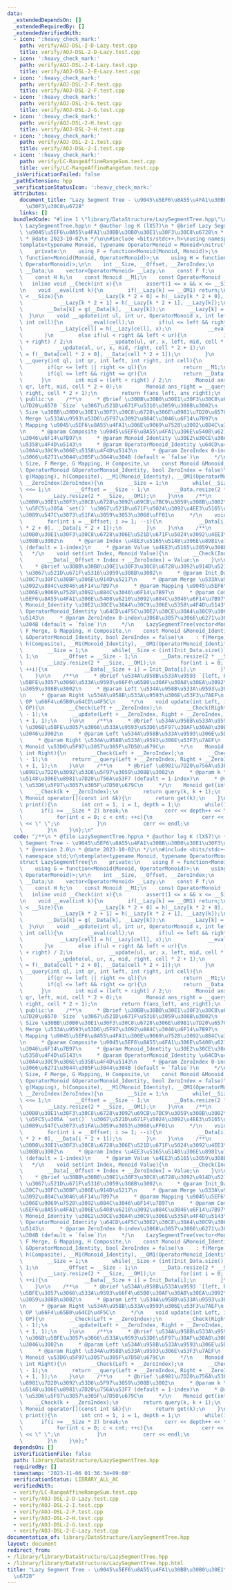```yaml
---
data:
  _extendedDependsOn: []
  _extendedRequiredBy: []
  _extendedVerifiedWith:
  - icon: ':heavy_check_mark:'
    path: verify/AOJ-DSL-2-D-Lazy.test.cpp
    title: verify/AOJ-DSL-2-D-Lazy.test.cpp
  - icon: ':heavy_check_mark:'
    path: verify/AOJ-DSL-2-E-Lazy.test.cpp
    title: verify/AOJ-DSL-2-E-Lazy.test.cpp
  - icon: ':heavy_check_mark:'
    path: verify/AOJ-DSL-2-F.test.cpp
    title: verify/AOJ-DSL-2-F.test.cpp
  - icon: ':heavy_check_mark:'
    path: verify/AOJ-DSL-2-G.test.cpp
    title: verify/AOJ-DSL-2-G.test.cpp
  - icon: ':heavy_check_mark:'
    path: verify/AOJ-DSL-2-H.test.cpp
    title: verify/AOJ-DSL-2-H.test.cpp
  - icon: ':heavy_check_mark:'
    path: verify/AOJ-DSL-2-I.test.cpp
    title: verify/AOJ-DSL-2-I.test.cpp
  - icon: ':heavy_check_mark:'
    path: verify/LC-RangeAffineRangeSum.test.cpp
    title: verify/LC-RangeAffineRangeSum.test.cpp
  _isVerificationFailed: false
  _pathExtension: hpp
  _verificationStatusIcon: ':heavy_check_mark:'
  attributes:
    document_title: "Lazy Segment Tree - \u9045\u5EF6\u8A55\u4FA1\u30BB\u30B0\u30E1\
      \u30F3\u30C8\u6728"
    links: []
  bundledCode: "#line 1 \"library/DataStructure/LazySegmentTree.hpp\"\n/**\n * @file\
    \ LazySegmentTree.hpp\n * @author log K (lX57)\n * @brief Lazy Segment Tree -\
    \ \u9045\u5EF6\u8A55\u4FA1\u30BB\u30B0\u30E1\u30F3\u30C8\u6728\n * @version 2.0\n\
    \ * @date 2023-10-02\n */\n\n#include <bits/stdc++.h>\nusing namespace std;\n\n\
    template<typename Monoid, typename OperatorMonoid = Monoid>\nstruct LazySegmentTree{\n\
    \    private:\n    using F = function<Monoid(Monoid, Monoid)>;\n    using G =\
    \ function<Monoid(Monoid, OperatorMonoid)>;\n    using H = function<OperatorMonoid(OperatorMonoid,\
    \ OperatorMonoid)>;\n\n    int __Size, __Offset, __ZeroIndex;\n    vector<Monoid>\
    \ __Data;\n    vector<OperatorMonoid> __Lazy;\n    const F f;\n    const G g;\n\
    \    const H h;\n    const Monoid __M1;\n    const OperatorMonoid __OM1;\n\n \
    \   inline void __Check(int x){\n        assert(1 <= x && x <= __Size);\n    }\n\
    \n    void __eval(int k){\n        if(__Lazy[k] == __OM1) return;\n        if(k\
    \ < __Size){\n            __Lazy[k * 2 + 0] = h(__Lazy[k * 2 + 0], __Lazy[k]);\n\
    \            __Lazy[k * 2 + 1] = h(__Lazy[k * 2 + 1], __Lazy[k]);\n        }\n\
    \        __Data[k] = g(__Data[k], __Lazy[k]);\n        __Lazy[k] = __OM1;\n  \
    \  }\n\n    void __update(int ul, int ur, OperatorMonoid x, int left, int right,\
    \ int cell){\n        __eval(cell);\n        if(ul <= left && right <= ur){\n\
    \            __Lazy[cell] = h(__Lazy[cell], x);\n            __eval(cell);\n \
    \       }\n        else if(ul < right && left < ur){\n            int mid = (left\
    \ + right) / 2;\n            __update(ul, ur, x, left, mid, cell * 2 + 0);\n \
    \           __update(ul, ur, x, mid, right, cell * 2 + 1);\n            __Data[cell]\
    \ = f(__Data[cell * 2 + 0], __Data[cell * 2 + 1]);\n        }\n    }\n\n    Monoid\
    \ __query(int ql, int qr, int left, int right, int cell){\n        __eval(cell);\n\
    \        if(qr <= left || right <= ql){\n            return __M1;\n        }\n\
    \        if(ql <= left && right <= qr){\n            return __Data[cell];\n  \
    \      }\n        int mid = (left + right) / 2;\n        Monoid ans_left = __query(ql,\
    \ qr, left, mid, cell * 2 + 0);\n        Monoid ans_right = __query(ql, qr, mid,\
    \ right, cell * 2 + 1);\n        return f(ans_left, ans_right);\n    }\n\n   \
    \ public:\n    /**\n     * @brief \u30BB\u30B0\u30E1\u30F3\u30C8\u6728\u3092\u8981\
    \u7D20\u6570 `Size` \u3067\u521D\u671F\u5316\u3059\u308B\u3002\n     * @param\
    \ Size \u30BB\u30B0\u30E1\u30F3\u30C8\u6728\u306E\u8981\u7D20\u6570\n     * @param\
    \ Merge \u533A\u9593\u53D6\u5F97\u3092\u884C\u3046\u6F14\u7B97\n     * @param\
    \ Mapping \u9045\u5EF6\u8A55\u4FA1\u306E\u9069\u7528\u3092\u884C\u3046\u6F14\u7B97\
    \n     * @param Composite \u9045\u5EF6\u8A55\u4FA1\u306E\u5408\u6210\u3092\u884C\
    \u3046\u6F14\u7B97\n     * @param Monoid_Identity \u30E2\u30CE\u30A4\u30C9\u306E\
    \u5358\u4F4D\u5143\n     * @param OperatorMonoid_Identity \u64CD\u4F5C\u30E2\u30CE\
    \u30A4\u30C9\u306E\u5358\u4F4D\u5143\n     * @param ZeroIndex 0-index\u3068\u3057\
    \u3066\u6271\u3044\u305F\u3044\u304B (default = `false`)\n     */\n    LazySegmentTree(int\
    \ Size, F Merge, G Mapping, H Composite,\n    const Monoid &Monoid_Identity, const\
    \ OperatorMonoid &OperatorMonoid_Identity, bool ZeroIndex = false)\n    : f(Merge),\
    \ g(Mapping), h(Composite), __M1(Monoid_Identity), __OM1(OperatorMonoid_Identity),\
    \ __ZeroIndex(ZeroIndex){\n        __Size = 1;\n        while(__Size < Size) __Size\
    \ <<= 1;\n        __Offset = __Size - 1;\n        __Data.resize(2 * __Size, __M1);\n\
    \        __Lazy.resize(2 * __Size, __OM1);\n    }\n\n    /**\n     * @brief \u30BB\
    \u30B0\u30E1\u30F3\u30C8\u6728\u3092\u69CB\u7BC9\u3059\u308B\u3002\n     * @attention\
    \ \u5FC5\u305A `set()` \u3067\u521D\u671F\u5024\u3092\u4EE3\u5165\u3057\u3066\u304B\
    \u3089\u547C\u3073\u51FA\u3059\u3053\u3068\uFF01\n     */\n    void build(){\n\
    \        for(int i = __Offset; i >= 1; --i){\n            __Data[i] = f(__Data[i\
    \ * 2 + 0], __Data[i * 2 + 1]);\n        }\n    }\n\n    /**\n     * @brief \u30BB\
    \u30B0\u30E1\u30F3\u30C8\u6728\u306E\u521D\u671F\u5024\u3092\u4EE3\u5165\u3059\
    \u308B\u3002\n     * @param Index \u4EE3\u5165\u5148\u306E\u8981\u7D20\u756A\u53F7\
    \ (default = 1-index)\n     * @param Value \u4EE3\u5165\u3059\u308B\u5024\n  \
    \   */\n    void set(int Index, Monoid Value){\n        __Check(Index + __ZeroIndex);\n\
    \        __Data[__Offset + Index + __ZeroIndex] = Value;\n    }\n\n    /**\n \
    \    * @brief \u30BB\u30B0\u30E1\u30F3\u30C8\u6728\u3092\u914D\u5217 `Init_Data`\
    \ \u3067\u521D\u671F\u5316\u3059\u308B\u3002\n     * @param Init_Data \u521D\u671F\
    \u30C7\u30FC\u30BF\u306E\u914D\u5217\n     * @param Merge \u533A\u9593\u53D6\u5F97\
    \u3092\u884C\u3046\u6F14\u7B97\n     * @param Mapping \u9045\u5EF6\u8A55\u4FA1\
    \u306E\u9069\u7528\u3092\u884C\u3046\u6F14\u7B97\n     * @param Composite \u9045\
    \u5EF6\u8A55\u4FA1\u306E\u5408\u6210\u3092\u884C\u3046\u6F14\u7B97\n     * @param\
    \ Monoid_Identity \u30E2\u30CE\u30A4\u30C9\u306E\u5358\u4F4D\u5143\n     * @param\
    \ OperatorMonoid_Identity \u64CD\u4F5C\u30E2\u30CE\u30A4\u30C9\u306E\u5358\u4F4D\
    \u5143\n     * @param ZeroIndex 0-index\u3068\u3057\u3066\u6271\u3044\u305F\u3044\
    \u304B (default = `false`)\n     */\n    LazySegmentTree(vector<Monoid> &Init_Data,\
    \ F Merge, G Mapping, H Composite,\n    const Monoid &Monoid_Identity, const OperatorMonoid\
    \ &OperatorMonoid_Identity, bool ZeroIndex = false)\n    : f(Merge), g(Mapping),\
    \ h(Composite), __M1(Monoid_Identity), __OM1(OperatorMonoid_Identity), __ZeroIndex(ZeroIndex){\n\
    \        __Size = 1;\n        while(__Size < (int)Init_Data.size()) __Size <<=\
    \ 1;\n        __Offset = __Size - 1;\n        __Data.resize(2 * __Size, __M1);\n\
    \        __Lazy.resize(2 * __Size, __OM1);\n        for(int i = 0; i < (int)Init_Data.size();\
    \ ++i){\n            __Data[__Size + i] = Init_Data[i];\n        }\n        build();\n\
    \    }\n\n    /**\n     * @brief \u534A\u958B\u533A\u9593 `[left, Right)` \u306B\
    \u5BFE\u3057\u3066\u533A\u9593\u66F4\u65B0\u30AF\u30A8\u30EA\u3092\u51E6\u7406\
    \u3059\u308B\u3002\n     * @param Left \u534A\u958B\u533A\u9593\u306E\u5DE6\u7AEF\
    \n     * @param Right \u534A\u958B\u533A\u9593\u306E\u53F3\u7AEF\n     * @param\
    \ OP \u66F4\u65B0\u64CD\u4F5C\n     */\n    void update(int Left, int Right, OperatorMonoid\
    \ OP){\n        __Check(Left + __ZeroIndex);\n        __Check(Right + __ZeroIndex\
    \ - 1);\n        __update(Left + __ZeroIndex, Right + __ZeroIndex, OP, 1, __Size\
    \ + 1, 1);\n    }\n\n    /**\n     * @brief \u534A\u958B\u533A\u9593 `[Left, Right)`\
    \ \u306B\u5BFE\u3057\u3066\u533A\u9593\u53D6\u5F97\u30AF\u30A8\u30EA\u3092\u884C\
    \u3046\u3002\n     * @param Left \u534A\u958B\u533A\u9593\u306E\u5DE6\u7AEF\n\
    \     * @param Right \u534A\u958B\u533A\u9593\u306E\u53F3\u7AEF\n     * @return\
    \ Monoid \u53D6\u5F97\u3057\u305F\u7D50\u679C\n     */\n    Monoid query(int Left,\
    \ int Right){\n        __Check(Left + __ZeroIndex);\n        __Check(Right + __ZeroIndex\
    \ - 1);\n        return __query(Left + __ZeroIndex, Right + __ZeroIndex, 1, __Size\
    \ + 1, 1);\n    }\n\n    /**\n     * @brief \u8981\u7D20\u756A\u53F7 `k` \u306E\
    \u8981\u7D20\u3092\u53D6\u5F97\u3059\u308B\u3002\n     * @param k \u53D6\u5F97\
    \u5148\u306E\u8981\u7D20\u756A\u53F7 (default = 1-index)\n     * @return Monoid\
    \ \u53D6\u5F97\u3057\u305F\u7D50\u679C\n     */\n    Monoid get(int k){\n    \
    \    __Check(k + __ZeroIndex);\n        return query(k, k + 1);\n    }\n\n   \
    \ Monoid operator[](const int &k){\n        return get(k);\n    }\n\n    void\
    \ print(){\n        int cnt = 1, i = 1, depth = 1;\n        while(1){\n      \
    \      if(i >= __Size * 2) break;\n            cerr << depth++ << \" : \";\n \
    \           for(int c = 0; c < cnt; ++c){\n                cerr << __Data[i++]\
    \ << \" \";\n            }\n            cerr << endl;\n            cnt <<= 1;\n\
    \        }\n    }\n};\n"
  code: "/**\n * @file LazySegmentTree.hpp\n * @author log K (lX57)\n * @brief Lazy\
    \ Segment Tree - \u9045\u5EF6\u8A55\u4FA1\u30BB\u30B0\u30E1\u30F3\u30C8\u6728\n\
    \ * @version 2.0\n * @date 2023-10-02\n */\n\n#include <bits/stdc++.h>\nusing\
    \ namespace std;\n\ntemplate<typename Monoid, typename OperatorMonoid = Monoid>\n\
    struct LazySegmentTree{\n    private:\n    using F = function<Monoid(Monoid, Monoid)>;\n\
    \    using G = function<Monoid(Monoid, OperatorMonoid)>;\n    using H = function<OperatorMonoid(OperatorMonoid,\
    \ OperatorMonoid)>;\n\n    int __Size, __Offset, __ZeroIndex;\n    vector<Monoid>\
    \ __Data;\n    vector<OperatorMonoid> __Lazy;\n    const F f;\n    const G g;\n\
    \    const H h;\n    const Monoid __M1;\n    const OperatorMonoid __OM1;\n\n \
    \   inline void __Check(int x){\n        assert(1 <= x && x <= __Size);\n    }\n\
    \n    void __eval(int k){\n        if(__Lazy[k] == __OM1) return;\n        if(k\
    \ < __Size){\n            __Lazy[k * 2 + 0] = h(__Lazy[k * 2 + 0], __Lazy[k]);\n\
    \            __Lazy[k * 2 + 1] = h(__Lazy[k * 2 + 1], __Lazy[k]);\n        }\n\
    \        __Data[k] = g(__Data[k], __Lazy[k]);\n        __Lazy[k] = __OM1;\n  \
    \  }\n\n    void __update(int ul, int ur, OperatorMonoid x, int left, int right,\
    \ int cell){\n        __eval(cell);\n        if(ul <= left && right <= ur){\n\
    \            __Lazy[cell] = h(__Lazy[cell], x);\n            __eval(cell);\n \
    \       }\n        else if(ul < right && left < ur){\n            int mid = (left\
    \ + right) / 2;\n            __update(ul, ur, x, left, mid, cell * 2 + 0);\n \
    \           __update(ul, ur, x, mid, right, cell * 2 + 1);\n            __Data[cell]\
    \ = f(__Data[cell * 2 + 0], __Data[cell * 2 + 1]);\n        }\n    }\n\n    Monoid\
    \ __query(int ql, int qr, int left, int right, int cell){\n        __eval(cell);\n\
    \        if(qr <= left || right <= ql){\n            return __M1;\n        }\n\
    \        if(ql <= left && right <= qr){\n            return __Data[cell];\n  \
    \      }\n        int mid = (left + right) / 2;\n        Monoid ans_left = __query(ql,\
    \ qr, left, mid, cell * 2 + 0);\n        Monoid ans_right = __query(ql, qr, mid,\
    \ right, cell * 2 + 1);\n        return f(ans_left, ans_right);\n    }\n\n   \
    \ public:\n    /**\n     * @brief \u30BB\u30B0\u30E1\u30F3\u30C8\u6728\u3092\u8981\
    \u7D20\u6570 `Size` \u3067\u521D\u671F\u5316\u3059\u308B\u3002\n     * @param\
    \ Size \u30BB\u30B0\u30E1\u30F3\u30C8\u6728\u306E\u8981\u7D20\u6570\n     * @param\
    \ Merge \u533A\u9593\u53D6\u5F97\u3092\u884C\u3046\u6F14\u7B97\n     * @param\
    \ Mapping \u9045\u5EF6\u8A55\u4FA1\u306E\u9069\u7528\u3092\u884C\u3046\u6F14\u7B97\
    \n     * @param Composite \u9045\u5EF6\u8A55\u4FA1\u306E\u5408\u6210\u3092\u884C\
    \u3046\u6F14\u7B97\n     * @param Monoid_Identity \u30E2\u30CE\u30A4\u30C9\u306E\
    \u5358\u4F4D\u5143\n     * @param OperatorMonoid_Identity \u64CD\u4F5C\u30E2\u30CE\
    \u30A4\u30C9\u306E\u5358\u4F4D\u5143\n     * @param ZeroIndex 0-index\u3068\u3057\
    \u3066\u6271\u3044\u305F\u3044\u304B (default = `false`)\n     */\n    LazySegmentTree(int\
    \ Size, F Merge, G Mapping, H Composite,\n    const Monoid &Monoid_Identity, const\
    \ OperatorMonoid &OperatorMonoid_Identity, bool ZeroIndex = false)\n    : f(Merge),\
    \ g(Mapping), h(Composite), __M1(Monoid_Identity), __OM1(OperatorMonoid_Identity),\
    \ __ZeroIndex(ZeroIndex){\n        __Size = 1;\n        while(__Size < Size) __Size\
    \ <<= 1;\n        __Offset = __Size - 1;\n        __Data.resize(2 * __Size, __M1);\n\
    \        __Lazy.resize(2 * __Size, __OM1);\n    }\n\n    /**\n     * @brief \u30BB\
    \u30B0\u30E1\u30F3\u30C8\u6728\u3092\u69CB\u7BC9\u3059\u308B\u3002\n     * @attention\
    \ \u5FC5\u305A `set()` \u3067\u521D\u671F\u5024\u3092\u4EE3\u5165\u3057\u3066\u304B\
    \u3089\u547C\u3073\u51FA\u3059\u3053\u3068\uFF01\n     */\n    void build(){\n\
    \        for(int i = __Offset; i >= 1; --i){\n            __Data[i] = f(__Data[i\
    \ * 2 + 0], __Data[i * 2 + 1]);\n        }\n    }\n\n    /**\n     * @brief \u30BB\
    \u30B0\u30E1\u30F3\u30C8\u6728\u306E\u521D\u671F\u5024\u3092\u4EE3\u5165\u3059\
    \u308B\u3002\n     * @param Index \u4EE3\u5165\u5148\u306E\u8981\u7D20\u756A\u53F7\
    \ (default = 1-index)\n     * @param Value \u4EE3\u5165\u3059\u308B\u5024\n  \
    \   */\n    void set(int Index, Monoid Value){\n        __Check(Index + __ZeroIndex);\n\
    \        __Data[__Offset + Index + __ZeroIndex] = Value;\n    }\n\n    /**\n \
    \    * @brief \u30BB\u30B0\u30E1\u30F3\u30C8\u6728\u3092\u914D\u5217 `Init_Data`\
    \ \u3067\u521D\u671F\u5316\u3059\u308B\u3002\n     * @param Init_Data \u521D\u671F\
    \u30C7\u30FC\u30BF\u306E\u914D\u5217\n     * @param Merge \u533A\u9593\u53D6\u5F97\
    \u3092\u884C\u3046\u6F14\u7B97\n     * @param Mapping \u9045\u5EF6\u8A55\u4FA1\
    \u306E\u9069\u7528\u3092\u884C\u3046\u6F14\u7B97\n     * @param Composite \u9045\
    \u5EF6\u8A55\u4FA1\u306E\u5408\u6210\u3092\u884C\u3046\u6F14\u7B97\n     * @param\
    \ Monoid_Identity \u30E2\u30CE\u30A4\u30C9\u306E\u5358\u4F4D\u5143\n     * @param\
    \ OperatorMonoid_Identity \u64CD\u4F5C\u30E2\u30CE\u30A4\u30C9\u306E\u5358\u4F4D\
    \u5143\n     * @param ZeroIndex 0-index\u3068\u3057\u3066\u6271\u3044\u305F\u3044\
    \u304B (default = `false`)\n     */\n    LazySegmentTree(vector<Monoid> &Init_Data,\
    \ F Merge, G Mapping, H Composite,\n    const Monoid &Monoid_Identity, const OperatorMonoid\
    \ &OperatorMonoid_Identity, bool ZeroIndex = false)\n    : f(Merge), g(Mapping),\
    \ h(Composite), __M1(Monoid_Identity), __OM1(OperatorMonoid_Identity), __ZeroIndex(ZeroIndex){\n\
    \        __Size = 1;\n        while(__Size < (int)Init_Data.size()) __Size <<=\
    \ 1;\n        __Offset = __Size - 1;\n        __Data.resize(2 * __Size, __M1);\n\
    \        __Lazy.resize(2 * __Size, __OM1);\n        for(int i = 0; i < (int)Init_Data.size();\
    \ ++i){\n            __Data[__Size + i] = Init_Data[i];\n        }\n        build();\n\
    \    }\n\n    /**\n     * @brief \u534A\u958B\u533A\u9593 `[left, Right)` \u306B\
    \u5BFE\u3057\u3066\u533A\u9593\u66F4\u65B0\u30AF\u30A8\u30EA\u3092\u51E6\u7406\
    \u3059\u308B\u3002\n     * @param Left \u534A\u958B\u533A\u9593\u306E\u5DE6\u7AEF\
    \n     * @param Right \u534A\u958B\u533A\u9593\u306E\u53F3\u7AEF\n     * @param\
    \ OP \u66F4\u65B0\u64CD\u4F5C\n     */\n    void update(int Left, int Right, OperatorMonoid\
    \ OP){\n        __Check(Left + __ZeroIndex);\n        __Check(Right + __ZeroIndex\
    \ - 1);\n        __update(Left + __ZeroIndex, Right + __ZeroIndex, OP, 1, __Size\
    \ + 1, 1);\n    }\n\n    /**\n     * @brief \u534A\u958B\u533A\u9593 `[Left, Right)`\
    \ \u306B\u5BFE\u3057\u3066\u533A\u9593\u53D6\u5F97\u30AF\u30A8\u30EA\u3092\u884C\
    \u3046\u3002\n     * @param Left \u534A\u958B\u533A\u9593\u306E\u5DE6\u7AEF\n\
    \     * @param Right \u534A\u958B\u533A\u9593\u306E\u53F3\u7AEF\n     * @return\
    \ Monoid \u53D6\u5F97\u3057\u305F\u7D50\u679C\n     */\n    Monoid query(int Left,\
    \ int Right){\n        __Check(Left + __ZeroIndex);\n        __Check(Right + __ZeroIndex\
    \ - 1);\n        return __query(Left + __ZeroIndex, Right + __ZeroIndex, 1, __Size\
    \ + 1, 1);\n    }\n\n    /**\n     * @brief \u8981\u7D20\u756A\u53F7 `k` \u306E\
    \u8981\u7D20\u3092\u53D6\u5F97\u3059\u308B\u3002\n     * @param k \u53D6\u5F97\
    \u5148\u306E\u8981\u7D20\u756A\u53F7 (default = 1-index)\n     * @return Monoid\
    \ \u53D6\u5F97\u3057\u305F\u7D50\u679C\n     */\n    Monoid get(int k){\n    \
    \    __Check(k + __ZeroIndex);\n        return query(k, k + 1);\n    }\n\n   \
    \ Monoid operator[](const int &k){\n        return get(k);\n    }\n\n    void\
    \ print(){\n        int cnt = 1, i = 1, depth = 1;\n        while(1){\n      \
    \      if(i >= __Size * 2) break;\n            cerr << depth++ << \" : \";\n \
    \           for(int c = 0; c < cnt; ++c){\n                cerr << __Data[i++]\
    \ << \" \";\n            }\n            cerr << endl;\n            cnt <<= 1;\n\
    \        }\n    }\n};"
  dependsOn: []
  isVerificationFile: false
  path: library/DataStructure/LazySegmentTree.hpp
  requiredBy: []
  timestamp: '2023-11-06 01:36:34+09:00'
  verificationStatus: LIBRARY_ALL_AC
  verifiedWith:
  - verify/LC-RangeAffineRangeSum.test.cpp
  - verify/AOJ-DSL-2-D-Lazy.test.cpp
  - verify/AOJ-DSL-2-I.test.cpp
  - verify/AOJ-DSL-2-F.test.cpp
  - verify/AOJ-DSL-2-H.test.cpp
  - verify/AOJ-DSL-2-G.test.cpp
  - verify/AOJ-DSL-2-E-Lazy.test.cpp
documentation_of: library/DataStructure/LazySegmentTree.hpp
layout: document
redirect_from:
- /library/library/DataStructure/LazySegmentTree.hpp
- /library/library/DataStructure/LazySegmentTree.hpp.html
title: "Lazy Segment Tree - \u9045\u5EF6\u8A55\u4FA1\u30BB\u30B0\u30E1\u30F3\u30C8\
  \u6728"
---
```

